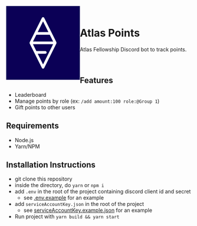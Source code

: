 <img align="left" src="/public/logo.png" height="200" width="200">
<br/> 

# Atlas Points

Atlas Fellowship Discord bot to track points.
<br/><br/><br/>

## Features
  * Leaderboard
  * Manage points by role (ex: `/add amount:100 role:@Group 1`)
  * Gift points to other users

## Requirements
  * Node.js
  * Yarn/NPM


## Installation Instructions
  * git clone this repository
  * inside the directory, do `yarn` or `npm i`
  * add `.env` in the root of the project containing discord client id and secret
      * see [.env.example](/.env.example) for an example
  * add `serviceAccountKey.json` in the root of the project
      * see [serviceAccountKey.example.json](/serviceAccountKey.example.json) for an example
  * Run project with `yarn build && yarn start`
 
